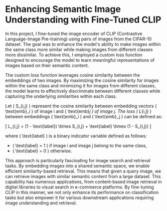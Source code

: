 # Enhancing Semantic Image Understanding with Fine-Tuned CLIP
In this project, I fine-tuned the image encoder of CLIP (Contrastive Language-Image Pre-training) using pairs of images from the CIFAR-10 dataset. The goal was to enhance the model's ability to make images within the same class more similar while making images from different classes more dissimilar. To achieve this, I employed a custom loss function designed to encourage the model to learn meaningful representations of images based on their semantic content.

The custom loss function leverages cosine similarity between the embeddings of two images. By maximizing the cosine similarity for images within the same class and minimizing it for images from different classes, the model learns to effectively discriminate between different classes while capturing the underlying similarities within each class.

Let \( S_{i,j} \) represent the cosine similarity between embedding vectors \( \text{emb}_i \) of image i and \( \text{emb}_j \) of image j.
The loss \( L_{i,j} \) between embeddings \( \text{emb}_i \) and \( \text{emb}_j \) can be defined as:

\[ L_{i,j} = (1 - \text{label}) \times S_{i,j} + \text{label} \times (1 - S_{i,j}) \]

where \( \text{label} \) is a binary indicator variable defined as follows:
- \( \text{label} = 1 \) if image i and image j belong to the same class,
- \( \text{label} = 0 \) otherwise.


This approach is particularly fascinating for image search and retrieval tasks. By embedding images into a shared semantic space, we enable efficient similarity-based retrieval. This means that given a query image, we can retrieve images with similar semantic content from a large dataset. This capability has numerous applications, from content-based image retrieval in digital libraries to visual search in e-commerce platforms. By fine-tuning CLIP in this manner, we not only enhance its performance on classification tasks but also empower it for various downstream applications requiring image understanding and retrieval.
